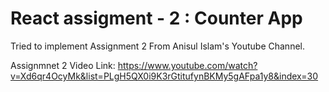 # React assigment - 2 : Counter App

Tried to implement Assignment 2 From Anisul Islam's Youtube Channel.

Assignmnet 2 Video Link: https://www.youtube.com/watch?v=Xd6qr4OcyMk&list=PLgH5QX0i9K3rGtitufynBKMy5gAFpa1y8&index=30

